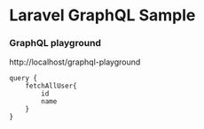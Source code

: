 # Laravel GraphQL Sample
### GraphQL playground
http://localhost/graphql-playground

```
query {
	fetchAllUser{
        id
        name
    }
}
```
